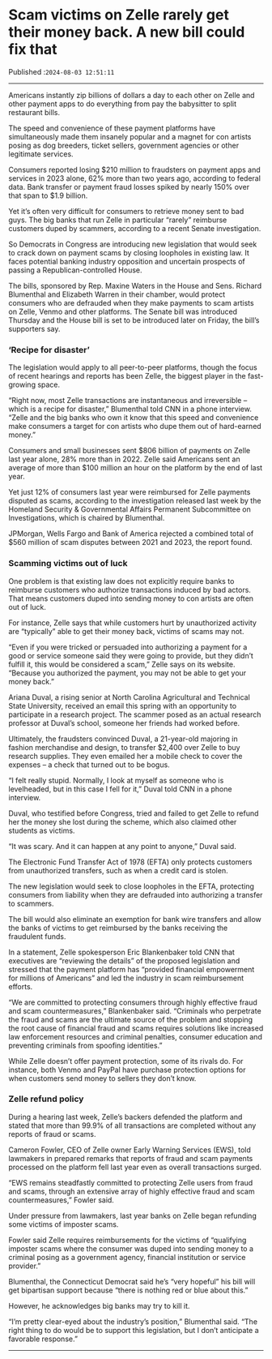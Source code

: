 # Scam victims on Zelle rarely get their money back. A new bill could fix that

Published :`2024-08-03 12:51:11`

---

Americans instantly zip billions of dollars a day to each other on Zelle and other payment apps to do everything from pay the babysitter to split restaurant bills.

The speed and convenience of these payment platforms have simultaneously made them insanely popular and a magnet for con artists posing as dog breeders, ticket sellers, government agencies or other legitimate services.

Consumers reported losing $210 million to fraudsters on payment apps and services in 2023 alone, 62% more than two years ago, according to federal data. Bank transfer or payment fraud losses spiked by nearly 150% over that span to $1.9 billion.

Yet it’s often very difficult for consumers to retrieve money sent to bad guys. The big banks that run Zelle in particular “rarely” reimburse customers duped by scammers, according to a recent Senate investigation.

So Democrats in Congress are introducing new legislation that would seek to crack down on payment scams by closing loopholes in existing law. It faces potential banking industry opposition and uncertain prospects of passing a Republican-controlled House.

The bills, sponsored by Rep. Maxine Waters in the House and Sens. Richard Blumenthal and Elizabeth Warren in their chamber, would protect consumers who are defrauded when they make payments to scam artists on Zelle, Venmo and other platforms. The Senate bill was introduced Thursday and the House bill is set to be introduced later on Friday, the bill’s supporters say.

### ‘Recipe for disaster’

The legislation would apply to all peer-to-peer platforms, though the focus of recent hearings and reports has been Zelle, the biggest player in the fast-growing space.

“Right now, most Zelle transactions are instantaneous and irreversible – which is a recipe for disaster,” Blumenthal told CNN in a phone interview. “Zelle and the big banks who own it know that this speed and convenience make consumers a target for con artists who dupe them out of hard-earned money.”

Consumers and small businesses sent $806 billion of payments on Zelle last year alone, 28% more than in 2022. Zelle said Americans sent an average of more than $100 million an hour on the platform by the end of last year.

Yet just 12% of consumers last year were reimbursed for Zelle payments disputed as scams, according to the investigation released last week by the Homeland Security & Governmental Affairs Permanent Subcommittee on Investigations, which is chaired by Blumenthal.

JPMorgan, Wells Fargo and Bank of America rejected a combined total of $560 million of scam disputes between 2021 and 2023, the report found.

### Scamming victims out of luck

One problem is that existing law does not explicitly require banks to reimburse customers who authorize transactions induced by bad actors. That means customers duped into sending money to con artists are often out of luck.

For instance, Zelle says that while customers hurt by unauthorized activity are “typically” able to get their money back, victims of scams may not.

“Even if you were tricked or persuaded into authorizing a payment for a good or service someone said they were going to provide, but they didn’t fulfill it, this would be considered a scam,” Zelle says on its website. “Because you authorized the payment, you may not be able to get your money back.”

Ariana Duval, a rising senior at North Carolina Agricultural and Technical State University, received an email this spring with an opportunity to participate in a research project. The scammer posed as an actual research professor at Duval’s school, someone her friends had worked before.

Ultimately, the fraudsters convinced Duval, a 21-year-old majoring in fashion merchandise and design, to transfer $2,400 over Zelle to buy research supplies. They even emailed her a mobile check to cover the expenses – a check that turned out to be bogus.

“I felt really stupid. Normally, I look at myself as someone who is levelheaded, but in this case I fell for it,” Duval told CNN in a phone interview.

Duval, who testified before Congress, tried and failed to get Zelle to refund her the money she lost during the scheme, which also claimed other students as victims.

“It was scary. And it can happen at any point to anyone,” Duval said.

The Electronic Fund Transfer Act of 1978 (EFTA) only protects customers from unauthorized transfers, such as when a credit card is stolen.

The new legislation would seek to close loopholes in the EFTA, protecting consumers from liability when they are defrauded into authorizing a transfer to scammers.

The bill would also eliminate an exemption for bank wire transfers and allow the banks of victims to get reimbursed by the banks receiving the fraudulent funds.

In a statement, Zelle spokesperson Eric Blankenbaker told CNN that executives are “reviewing the details” of the proposed legislation and stressed that the payment platform has “provided financial empowerment for millions of Americans” and led the industry in scam reimbursement efforts.

“We are committed to protecting consumers through highly effective fraud and scam countermeasures,” Blankenbaker said. “Criminals who perpetrate the fraud and scams are the ultimate source of the problem and stopping the root cause of financial fraud and scams requires solutions like increased law enforcement resources and criminal penalties, consumer education and preventing criminals from spoofing identities.”

While Zelle doesn’t offer payment protection, some of its rivals do. For instance, both Venmo and PayPal have purchase protection options for when customers send money to sellers they don’t know.

### Zelle refund policy

During a hearing last week, Zelle’s backers defended the platform and stated that more than 99.9% of all transactions are completed without any reports of fraud or scams.

Cameron Fowler, CEO of Zelle owner Early Warning Services (EWS), told lawmakers in prepared remarks that reports of fraud and scam payments processed on the platform fell last year even as overall transactions surged.

“EWS remains steadfastly committed to protecting Zelle users from fraud and scams, through an extensive array of highly effective fraud and scam countermeasures,” Fowler said.

Under pressure from lawmakers, last year banks on Zelle began refunding some victims of imposter scams.

Fowler said Zelle requires reimbursements for the victims of “qualifying imposter scams where the consumer was duped into sending money to a criminal posing as a government agency, financial institution or service provider.”

Blumenthal, the Connecticut Democrat said he’s “very hopeful” his bill will get bipartisan support because “there is nothing red or blue about this.”

However, he acknowledges big banks may try to kill it.

“I’m pretty clear-eyed about the industry’s position,” Blumenthal said. “The right thing to do would be to support this legislation, but I don’t anticipate a favorable response.”

---

